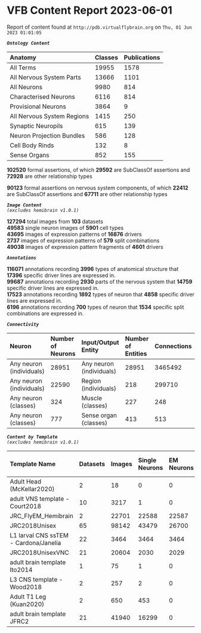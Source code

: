 
VFB Content Report 2023-06-01
=============================


Report of content found at ``http://pdb.virtualflybrain.org`` on ``Thu, 01 Jun 2023 01:01:05``  
  
***``Ontology Content``***  

|Anatomy|Classes|Publications|
| :--- | :--- | :--- |
|All Terms|19955|1578|
|All Nervous System Parts|13666|1101|
|All Neurons|9980|814|
|Characterised Neurons|6116|814|
|Provisional Neurons|3864|9|
|All Nervous System Regions|1415|250|
|Synaptic Neuropils|615|139|
|Neuron Projection Bundles|586|128|
|Cell Body Rinds|132|8|
|Sense Organs|852|155|
  
  
**102520** formal assertions, of which **29592** are SubClassOf assertions and **72928** are other relationship types  
  
**90123** formal assertions on nervous system components, of which **22412** are SubClassOf assertions and **67711** are other relationship types  
  
***``Image Content``***  
*``(excludes hemibrain v1.0.1)``*  
  
**127294** total images from **103** datasets  
**49583** single neuron images of **5901** cell types  
**43695** images of expression patterns of **16876** drivers  
**2737** images of expression patterns of **579** split combinations  
**49038** images of expression pattern fragments of **4601** drivers  
  
***``Annotations``***  
  
**116071** annotations recording **3996** types of anatomical structure that **17396** specific driver lines are expressed in.  
**99687** annotations recording **2930** parts of the nervous system that **14759** specific driver lines are expressed in.  
**17523** annotations recording **1892** types of neuron that **4858** specific driver lines are expressed in.  
**6196** annotations recording **700** types of neuron that **1534** specific split combinations are expressed in.  
  
***``Connectivity``***  

|Neuron|Number of Neurons|Input/Output Entity|Number of Entities|Connections|
| :--- | :--- | :--- | :--- | :--- |
|Any neuron (individuals)|28951|Any neuron (individuals)|28951|3465492|
|Any neuron (individuals)|22590|Region (individuals)|218|299710|
|Any neuron (classes)|324|Muscle (classes)|227|248|
|Any neuron (classes)|777|Sense organ (classes)|413|513|
  
  
  
***``Content by Template``***  
*``(excludes hemibrain v1.0.1)``*  

|Template Name|Datasets|Images|Single Neurons|EM Neurons|Full Expression Patterns|Split Expression Patterns|Partial Expression Patterns|Painted domains|
| :--- | :--- | :--- | :--- | :--- | :--- | :--- | :--- | :--- |
|Adult Head (McKellar2020)|2|18|0|0|0|0|0|0|
|adult VNS template - Court2018|10|3217|1|0|3193|494|0|22|
|JRC_FlyEM_Hemibrain|2|22701|22588|22587|0|0|0|114|
|JRC2018Unisex|65|98142|43479|26700|31655|1632|38796|46|
|L1 larval CNS ssTEM - Cardona/Janelia|22|3464|3464|3464|0|0|0|0|
|JRC2018UnisexVNC|21|20604|2030|2029|8314|625|10240|21|
|adult brain template Ito2014|1|75|1|0|0|0|0|75|
|L3 CNS template - Wood2018|2|257|2|0|0|0|2|255|
|Adult T1 Leg (Kuan2020)|2|650|453|0|0|0|0|4|
|adult brain template JFRC2|21|41940|16299|0|25272|600|16127|58|
  
